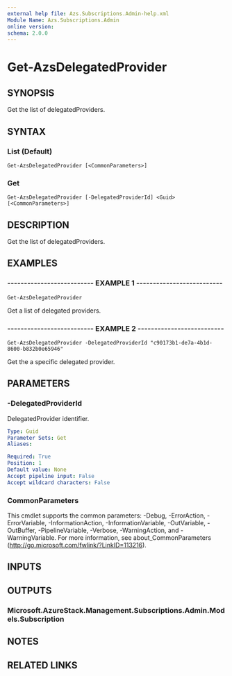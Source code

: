 ```yaml
---
external help file: Azs.Subscriptions.Admin-help.xml
Module Name: Azs.Subscriptions.Admin
online version: 
schema: 2.0.0
---
```


# Get-AzsDelegatedProvider

## SYNOPSIS
Get the list of delegatedProviders.

## SYNTAX

### List (Default)
```
Get-AzsDelegatedProvider [<CommonParameters>]
```

### Get
```
Get-AzsDelegatedProvider [-DelegatedProviderId] <Guid> [<CommonParameters>]
```

## DESCRIPTION
Get the list of delegatedProviders.

## EXAMPLES

### -------------------------- EXAMPLE 1 --------------------------
```
Get-AzsDelegatedProvider
```

Get a list of delegated providers.

### -------------------------- EXAMPLE 2 --------------------------
```
Get-AzsDelegatedProvider -DelegatedProviderId "c90173b1-de7a-4b1d-8600-b832b0e65946"
```

Get the a specific delegated provider.

## PARAMETERS

### -DelegatedProviderId
DelegatedProvider identifier.

```yaml
Type: Guid
Parameter Sets: Get
Aliases: 

Required: True
Position: 1
Default value: None
Accept pipeline input: False
Accept wildcard characters: False
```

### CommonParameters
This cmdlet supports the common parameters: -Debug, -ErrorAction, -ErrorVariable, -InformationAction, -InformationVariable, -OutVariable, -OutBuffer, -PipelineVariable, -Verbose, -WarningAction, and -WarningVariable. For more information, see about_CommonParameters (http://go.microsoft.com/fwlink/?LinkID=113216).

## INPUTS

## OUTPUTS

### Microsoft.AzureStack.Management.Subscriptions.Admin.Models.Subscription

## NOTES

## RELATED LINKS

